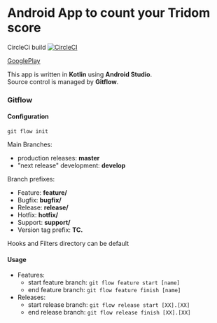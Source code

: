 # Android App to count your Tridom score

CircleCi build
[![CircleCI](https://circleci.com/gh/cloudsftp/TridomCounter/tree/develop.svg?style=svg)](https://circleci.com/gh/cloudsftp/TridomCounter/tree/develop)

[GooglePlay](https://play.google.com/store/apps/details?id=de.melon.tridomcounter)

This app is written in **Kotlin** using **Android Studio**.\
Source control is managed by **Gitflow**.

### Gitflow

#### Configuration

`git flow init`

Main Branches:

- production releases: **master**
- "next release" development: **develop**

Branch prefixes:

- Feature: **feature/**
- Bugfix: **bugfix/**
- Release: **release/**
- Hotfix: **hotfix/**
- Support: **support/**
- Version tag prefix: **TC.**

Hooks and Filters directory can be default

#### Usage

- Features:
  - start feature branch: `git flow feature start [name]`
  - end feature branch: `git flow feature finish [name]`
- Releases:
  - start release branch: `git flow release start [XX].[XX]`
  - end release branch: `git flow release finish [XX].[XX]`
